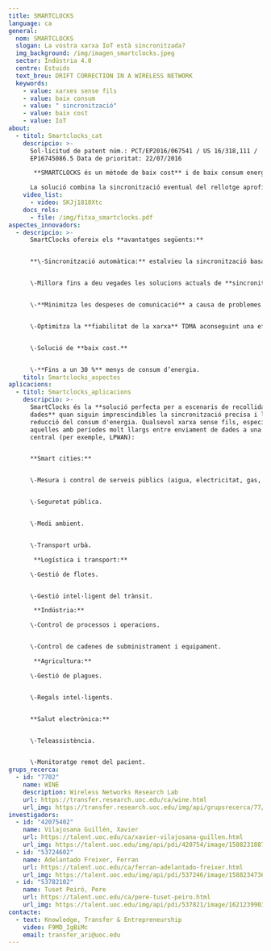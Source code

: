 ```yaml
---
title: SMARTCLOCKS
language: ca
general:
  nom: SMARTCLOCKS
  slogan: La vostra xarxa IoT està sincronitzada?
  img_background: /img/imagen_smartclocks.jpeg
  sector: Indústria 4.0
  centre: Estuids
  text_breu: DRIFT CORRECTION IN A WIRELESS NETWORK
  keywords:
    - value: xarxes sense fils
    - value: baix consum
    - value: " sincronització"
    - value: baix cost
    - value: IoT
about:
  - titol: Smartclocks_cat
    descripcio: >-
      Sol·licitud de patent núm.: PCT/EP2016/067541 / US 16/318,111 /
      EP16745086.5 Data de prioritat: 22/07/2016

       **SMARTCLOCKS és un mètode de baix cost** i de baix consum energètic que ajusta els rellotges dels dispositius sense fils per garantir una millor precisió de la sincronització (fins a deu vegades superior a les actuals solucions d’alta precisió) i **fins a un 30 % menys de consum d’energia.** 

      La solució combina la sincronització eventual del rellotge aprofitant transmissions de dades amb una correcció que es **calcula tenint en compte la predicció de la deriva temporal** del dispositiu deguda a la temperatura, basada en la caracterització tèrmica del dispositiu.
    video_list:
      - video: SKJj1810Xtc
    docs_rels:
      - file: /img/fitxa_smartclocks.pdf
aspectes_innovadors:
  - descripcio: >-
      SmartClocks ofereix els **avantatges següents:** 


      **\-Sincronització automàtica:** estalvieu la sincronització basada en paquets o fonts de temps externes com el GPS.


      \-Millora fins a deu vegades les solucions actuals de **sincronització de xarxes** sense fils d’alta precisió (0,1 ppm). 


      \-**Minimitza les despeses de comunicació** a causa de problemes de sincronització. 


      \-Optimitza la **fiabilitat de la xarxa** TDMA aconseguint una eficiència del 100 %. 


      \-Solució de **baix cost.**


      \-**Fins a un 30 %** menys de consum d’energia.
    titol: Smartclocks_aspectes
aplicacions:
  - titol: Smartclocks_aplicacions
    descripcio: >-
      SmartClocks és la **solució perfecta per a escenaris de recollida de
      dades** quan siguin imprescindibles la sincronització precisa i la
      reducció del consum d'energia. Qualsevol xarxa sense fils, especialment
      aquelles amb períodes molt llargs entre enviament de dades a una unitat
      central (per exemple, LPWAN): 


      **Smart cities:** 


      \-Mesura i control de serveis públics (aigua, electricitat, gas, etc.). 


      \-Seguretat pública. 


      \-Medi ambient. 


      \-Transport urbà.

       **Logística i transport:** 

      \-Gestió de flotes. 


      \-Gestió intel·ligent del trànsit.

       **Indústria:** 

      \-Control de processos i operacions.


      \-Control de cadenes de subministrament i equipament.

       **Agricultura:**

      \-Gestió de plagues.


      \-Regals intel·ligents. 


      **Salut electrònica:** 


      \-Teleassistència. 


      \-Monitoratge remot del pacient.
grups_recerca:
  - id: "7702"
    name: WINE
    description: Wireless Networks Research Lab
    url: https://transfer.research.uoc.edu/ca/wine.html
    url_img: https://transfer.research.uoc.edu/img/api/grupsrecerca/77/image/1594216262171
investigadors:
  - id: "42075402"
    name: Vilajosana Guillén, Xavier
    url: https://talent.uoc.edu/ca/xavier-vilajosana-guillen.html
    url_img: https://talent.uoc.edu/img/api/pdi/420754/image/1588231887989
  - id: "53724602"
    name: Adelantado Freixer, Ferran
    url: https://talent.uoc.edu/ca/ferran-adelantado-freixer.html
    url_img: https://talent.uoc.edu/img/api/pdi/537246/image/1588234736244
  - id: "53782102"
    name: Tuset Peiró, Pere
    url: https://talent.uoc.edu/ca/pere-tuset-peiro.html
    url_img: https://talent.uoc.edu/img/api/pdi/537821/image/1621239903960
contacte:
  - text: Knowledge, Transfer & Entrepreneurship
    video: F9MD_IgBiMc
    email: transfer_ari@uoc.edu
---
```

